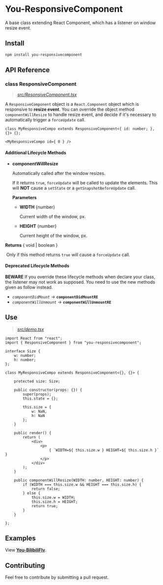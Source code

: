 # You-ResponsiveComponent

A base class extending React Component, which has a listener on window resize event. 



## Install

```powershell
npm install you-responsivecomponent
```



## API Reference

### class ResponsiveComponent

>  *[src/ResonsiveComponent.tsx](https://github.com/AntoineYANG/You-ResponsiveComponent/blob/master/src/ResonsiveComponent.tsx)*

A `ResponsiveComponent` object is a `React.Component` object which is responsive to **resize event**. You can override the object method `componentWillResize` to handle resize event, and decide if it's necessary to automatically trigger a `forceUpdate` call. 



```tsx
class MyResponsiveCompo extends ResponsiveComponent<{ id: number; }, {}> {};
```

```tsx
<MyResponsiveCompo id={ 0 } />
```



#### Additional Lifecycle Methods

* **componentWillResize**

  Automatically called after the window resizes.

  If it returns `true`, `forceUpdate` will be called to update the elements. This will **NOT** cause a `setState` or a `getSnapshotBeforeUpdate` call. 

  **Parameters**

  * **WIDTH** {number}

    Current width of the window, px.

  * **HEIGHT** {number}

    Current height of the window, px.

  

**Returns** { void | boolean }

​	Only if this method returns `true` will cause a `forceUpdate` call. 



#### Deprecated Lifecycle Methods

**BEWARE** If you override these lifecycle methods when declare your class, the listener may not work as supposed. You need to use the new methods given as follow instead.

* _`componentDidMount`_ -> **`componentDidMountRE`**
* _`componentWillUnmount`_ -> **`componentWillUnmountRE`**



## Use

> *[src/demo.tsx](https://github.com/AntoineYANG/You-ResponsiveComponent/blob/master/src/demo.tsx)*

```tsx
import React from "react";
import { ResponsiveComponent } from "you-responsivecomponent";

interface Size {
    w: number;
    h: number;
};

class MyResponsiveCompo extends ResponsiveComponent<{}, {}> {
    
    protected size: Size;
    
    public constructor(props: {}) {
        super(props);
        this.state = {};
        
        this.size = {
            w: NaN,
            h: NaN
        };
    }
    
    public render() {
        return (
            <div>
                <p>
                    { `WIDTH=${ this.size.w } HEIGHT=${ this.size.h }` }
                </p>
            </div>
        );
    }
    
    public componentWillResize(WIDTH: number, HEIGHT: number) {
        if (WIDTH === this.size.w && HEIGHT === this.size.h) {
            return false;
        } else {
            this.size.w = WIDTH;
            this.size.h = HEIGHT;
            return true;
        }
    }
    
};
```



## Examples

View [**You-BilibiliFlv**](https://github.com/AntoineYANG/You-BilibiliFlv). 



## Contributing

Feel free to contribute by submitting a pull request.